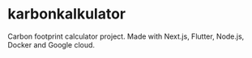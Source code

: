 # karbonkalkulator
Carbon footprint calculator project. Made with Next.js, Flutter, Node.js, Docker and Google cloud.
